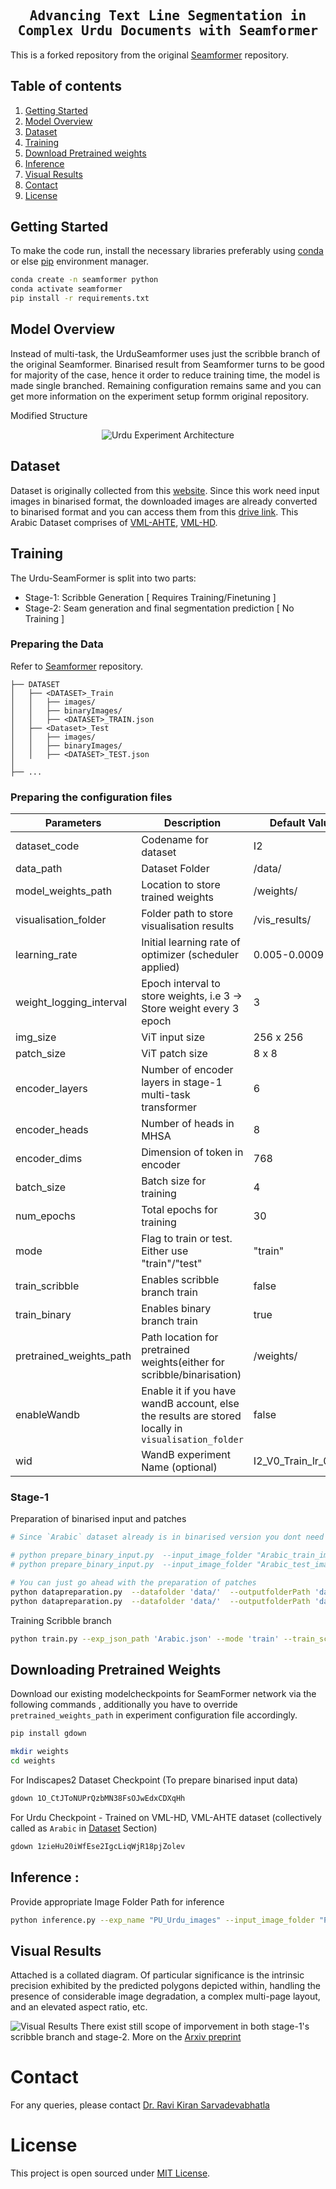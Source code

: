 <div align="center">

<samp>
<h2> Advancing Text Line Segmentation in Complex
Urdu Documents with Seamformer </h2>
</samp>

</div>

This is a forked repository from the original [Seamformer](https://github.com/ihdia/seamformer) repository. 

## Table of contents

1. [Getting Started](#getting-started)
1. [Model Overview](#model-overview)
1. [Dataset](#dataset)
1. [Training](#training)
1. [Download Pretrained weights](#downloading-pretrained-weights)
1. [Inference](#inference)
1. [Visual Results](#visual-results)
1. [Contact](#contact)
1. [License](#license)
<!-- 1. [Citation](#citation) -->

## Getting Started

To make the code run, install the necessary libraries preferably using [conda](https://www.anaconda.com/) or else [pip](https://pip.pypa.io/en/stable/) environment manager.

```bash
conda create -n seamformer python
conda activate seamformer
pip install -r requirements.txt
```

## Model Overview

Instead of multi-task, the UrduSeamformer uses just the scribble branch of the original Seamformer. Binarised result from Seamformer turns to be good for majority of the case, hence it order to reduce training time, the model is made single branched. Remaining configuration remains same and you can get more information on the experiment setup formm original repository.

Modified Structure
<div align="center">

![Urdu Experiment Architecture](assets/Urdu_Architecture.png)

</div>

## Dataset

Dataset is originally collected from this [website](https://beratkurar.github.io/). Since this work need input images in binarised format, the downloaded images are already converted to binarised format and you can access them from this [drive link](https://drive.google.com/file/d/1FPBTJoDW_YRXlrhFD8ZRHKx1rbwmj-R_/view?usp=sharing).
This Arabic Dataset comprises of [VML-AHTE](https://beratkurar.github.io/data/ahte_dataset.zip), [VML-HD](https://www.cs.bgu.ac.il/~vml/database/VML-HD/VML-HD.zip).

## Training

The Urdu-SeamFormer is split into two parts:
- Stage-1: Scribble Generation [ Requires Training/Finetuning ]
- Stage-2: Seam generation and final segmentation prediction [ No Training ]

### Preparing the Data

Refer to [Seamformer](https://github.com/ihdia/seamformer) repository.
```
├── DATASET
│   ├── <DATASET>_Train
│   │   ├── images/
│   │   ├── binaryImages/
│   │   ├── <DATASET>_TRAIN.json
│   ├── <Dataset>_Test
│   │   ├── images/
│   │   ├── binaryImages/
│   │   ├── <DATASET>_TEST.json
│
├── ...
```

### Preparing the configuration files

  | Parameters  | Description | Default Value
  | ----------  | ----------- | ------------- |
  | dataset_code   | Codename for dataset   | I2 | 
  | data_path   | Dataset Folder  | /data/ | 
  | model_weights_path   | Location to store trained weights  | /weights/ | 
  | visualisation_folder   | Folder path to store visualisation results | /vis_results/ | 
  | learning_rate   | Initial learning rate of optimizer (scheduler applied) | 0.005-0.0009 | 
  | weight_logging_interval  | Epoch interval to store weights, i.e 3 -> Store weight every 3 epoch    | 3 | 
  | img_size   | ViT input size    | 256 x 256| 
  | patch_size   | ViT patch size   | 8 x 8 | 
  | encoder_layers   | Number of encoder layers in stage-1 multi-task transformer   | 6 | 
  | encoder_heads   | Number of heads in MHSA    | 8 | 
  | encoder_dims   | Dimension of token in encoder   | 768 | 
  | batch_size   | Batch size for training   | 4 | 
  | num_epochs   | Total epochs for training   | 30 | 
  | mode   | Flag to train or test. Either use "train"/"test"   | "train" | 
  | train_scribble   | Enables scribble branch train  | false| 
  | train_binary  | Enables binary branch train   | true | 
  | pretrained_weights_path   | Path location for pretrained weights(either for scribble/binarisation)   | /weights/ | 
  | enableWandb  | Enable it if you have wandB account, else the results are stored locally in  `visualisation_folder`  | false |
  | wid   | WandB experiment Name (optional)   | I2_V0_Train_lr_0.001 | 

### Stage-1
Preparation of binarised input and patches
```bash
# Since `Arabic` dataset already is in binarised version you dont need to run `prepare_binary_input.py` script. If you have any new dataset, you can run it.

# python prepare_binary_input.py  --input_image_folder "Arabic_train_images" --output_image_folder "data/Arabic/Arabic_Train/images" --model_weights_path "weights/I2.pt" --input_folder
# python prepare_binary_input.py  --input_image_folder "Arabic_test_images" --output_image_folder "data/Arabic/Arabic_Test/images" --model_weights_path "weights/I2.pt" --input_folder

# You can just go ahead with the preparation of patches
python datapreparation.py  --datafolder 'data/'  --outputfolderPath 'data/Arabic_train_patches'  --inputjsonPath 'data/Arabic/Arabic_Train/ARABIC_TRAIN.json'
python datapreparation.py  --datafolder 'data/'  --outputfolderPath 'data/Arabic_test_patches'  --inputjsonPath 'data/Arabic/Arabic_Test/ARABIC_TEST.json'

```


Training Scribble branch
```bash
python train.py --exp_json_path 'Arabic.json' --mode 'train' --train_scribble
```

## Downloading Pretrained Weights
Download our existing modelcheckpoints for SeamFormer network via the following commands , additionally you have to override `pretrained_weights_path` in experiment configuration file accordingly.
```bash
pip install gdown 

mkdir weights
cd weights
```
For Indiscapes2 Dataset Checkpoint (To prepare binarised input data)
```bash
gdown 1O_CtJToNUPrQzbMN38FsOJwEdxCDXqHh
```

For Urdu Checkpoint - Trained on VML-HD, VML-AHTE dataset (collectively called as `Arabic` in [Dataset](#dataset) Section)
```bash
gdown 1zieHu20iWfEse2IgcLiqWjR18pjZolev
```

## Inference : 

Provide appropriate Image Folder Path for inference
```bash
python inference.py --exp_name "PU_Urdu_images" --input_image_folder "PU_Urdu_images" --output_image_folder "data/pu_urdu_output_images" --model_weights_path "weights/BEST-MODEL-Arabic_DEC-7.pt" --input_folder
```

## Visual Results
Attached is a collated diagram. Of particular significance is the intrinsic precision exhibited by the predicted polygons depicted within, handling the presence of considerable image degradation, a complex multi-page layout, and an elevated aspect ratio, etc. 

![Visual Results](assets/GoodSamples.png)
There exist still scope of imporvement in both stage-1's scribble branch and stage-2.
More on the [Arxiv preprint]()

<!-- # Citation
Please use the following BibTeX entry for citation .
```bibtex
@inproceedings{vadlamudiniharikaSF,
    title = {SeamFormer: High Precision Text Line Segmentation for Handwritten Documents},
    author = {Vadlamudi,Niharika and Rahul,Krishna and Sarvadevabhatla, Ravi Kiran},
    booktitle = {International Conference on Document Analysis and Recognition,
            {ICDAR}},
    year = {2023},
} 
```
-->


# Contact
For any queries, please contact [Dr. Ravi Kiran Sarvadevabhatla](mailto:ravi.kiran@iiit.ac.in.)

# License
This project is open sourced under [MIT License](LICENSE).
